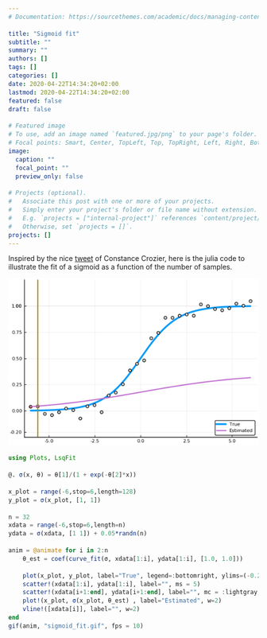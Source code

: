 ```yaml
---
# Documentation: https://sourcethemes.com/academic/docs/managing-content/

title: "Sigmoid fit"
subtitle: ""
summary: ""
authors: []
tags: []
categories: []
date: 2020-04-22T14:34:20+02:00
lastmod: 2020-04-22T14:34:20+02:00
featured: false
draft: false

# Featured image
# To use, add an image named `featured.jpg/png` to your page's folder.
# Focal points: Smart, Center, TopLeft, Top, TopRight, Left, Right, BottomLeft, Bottom, BottomRight.
image:
  caption: ""
  focal_point: ""
  preview_only: false

# Projects (optional).
#   Associate this post with one or more of your projects.
#   Simply enter your project's folder or file name without extension.
#   E.g. `projects = ["internal-project"]` references `content/project/deep-learning/index.md`.
#   Otherwise, set `projects = []`.
projects: []
---
```

Inspired by the nice [tweet](https://twitter.com/clcrozier/status/1251148890595708938?s=21) of Constance Crozier,
here is the julia code to illustrate the fit of a sigmoid as a function of the number of samples.

![sigmoid_fit](sigmoid_fit.gif)


```julia 
using Plots, LsqFit

@. σ(x, θ) = θ[1]/(1 + exp(-θ[2]*x))

x_plot = range(-6,stop=6,length=128)
y_plot = σ(x_plot, [1, 1])

n = 32
xdata = range(-6,stop=6,length=n)
ydata = σ(xdata, [1 1]) + 0.05*randn(n)

anim = @animate for i in 2:n
    θ_est = coef(curve_fit(σ, xdata[1:i], ydata[1:i], [1.0, 1.0]))
    
    plot(x_plot, y_plot, label="True", legend=:bottomright, ylims=(-0.25, 1.25), w=3)
    scatter!(xdata[1:i], ydata[1:i], label="", ms = 5)
    scatter!(xdata[i+1:end], ydata[i+1:end], label="", mc = :lightgray, ms = 5)
    plot!(x_plot, σ(x_plot, θ_est) , label="Estimated", w=2)
    vline!([xdata[i]], label="", w=2)
end
gif(anim, "sigmoid_fit.gif", fps = 10)
``` 

